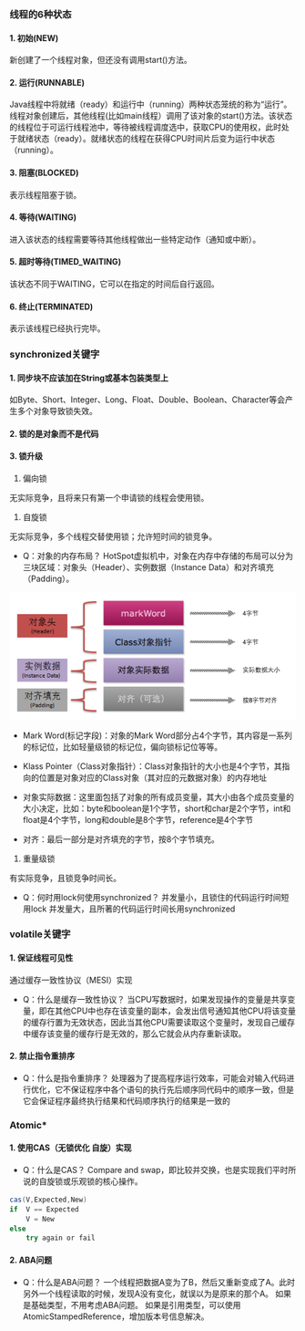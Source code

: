 ### 线程的6种状态

#### 1. 初始(NEW)

新创建了一个线程对象，但还没有调用start()方法。


#### 2. 运行(RUNNABLE)

Java线程中将就绪（ready）和运行中（running）两种状态笼统的称为“运行”。
线程对象创建后，其他线程(比如main线程）调用了该对象的start()方法。该状态的线程位于可运行线程池中，等待被线程调度选中，获取CPU的使用权，此时处于就绪状态（ready）。就绪状态的线程在获得CPU时间片后变为运行中状态（running）。


#### 3. 阻塞(BLOCKED)

表示线程阻塞于锁。


#### 4. 等待(WAITING)

进入该状态的线程需要等待其他线程做出一些特定动作（通知或中断）。


#### 5. 超时等待(TIMED_WAITING)

该状态不同于WAITING，它可以在指定的时间后自行返回。


#### 6. 终止(TERMINATED)

表示该线程已经执行完毕。


### synchronized关键字

#### 1. 同步块不应该加在String或基本包装类型上

如Byte、Short、Integer、Long、Float、Double、Boolean、Character等会产生多个对象导致锁失效。


#### 2. 锁的是对象而不是代码

#### 3. 锁升级

1. 偏向锁

无实际竞争，且将来只有第一个申请锁的线程会使用锁。


1. 自旋锁

无实际竞争，多个线程交替使用锁；允许短时间的锁竞争。

- Q：对象的内存布局？
HotSpot虚拟机中，对象在内存中存储的布局可以分为三块区域：对象头（Header）、实例数据（Instance Data）和对齐填充（Padding）。



![](../../../assets/images/Java/并发编程/attachments/多线程_image_0.png)

- Mark Word(标记字段)：对象的Mark Word部分占4个字节，其内容是一系列的标记位，比如轻量级锁的标记位，偏向锁标记位等等。

- Klass Pointer（Class对象指针）：Class对象指针的大小也是4个字节，其指向的位置是对象对应的Class对象（其对应的元数据对象）的内存地址


- 对象实际数据：这里面包括了对象的所有成员变量，其大小由各个成员变量的大小决定，比如：byte和boolean是1个字节，short和char是2个字节，int和float是4个字节，long和double是8个字节，reference是4个字节


- 对齐：最后一部分是对齐填充的字节，按8个字节填充。


1. 重量级锁

有实际竞争，且锁竞争时间长。


- Q：何时用lock何使用synchronized？
并发量小，且锁住的代码运行时间短用lock
并发量大，且所著的代码运行时间长用synchronized


### volatile关键字

#### 1. 保证线程可见性

通过缓存一致性协议（MESI）实现

- Q：什么是缓存一致性协议？
当CPU写数据时，如果发现操作的变量是共享变量，即在其他CPU中也存在该变量的副本，会发出信号通知其他CPU将该变量的缓存行置为无效状态，因此当其他CPU需要读取这个变量时，发现自己缓存中缓存该变量的缓存行是无效的，那么它就会从内存重新读取。


#### 2. 禁止指令重排序

- Q：什么是指令重排序？
处理器为了提高程序运行效率，可能会对输入代码进行优化，它不保证程序中各个语句的执行先后顺序同代码中的顺序一致，但是它会保证程序最终执行结果和代码顺序执行的结果是一致的


### Atomic*

#### 1. 使用CAS（无锁优化 自旋）实现

- Q：什么是CAS？
Compare and swap，即比较并交换，也是实现我们平时所说的自旋锁或乐观锁的核心操作。


```java
cas(V,Expected,New)
if  V == Expected
    V = New
else
    try again or fail
```

#### 2. ABA问题

- Q：什么是ABA问题？
一个线程把数据A变为了B，然后又重新变成了A。此时另外一个线程读取的时候，发现A没有变化，就误以为是原来的那个A。
如果是基础类型，不用考虑ABA问题。
如果是引用类型，可以使用AtomicStampedReference，增加版本号信息解决。

